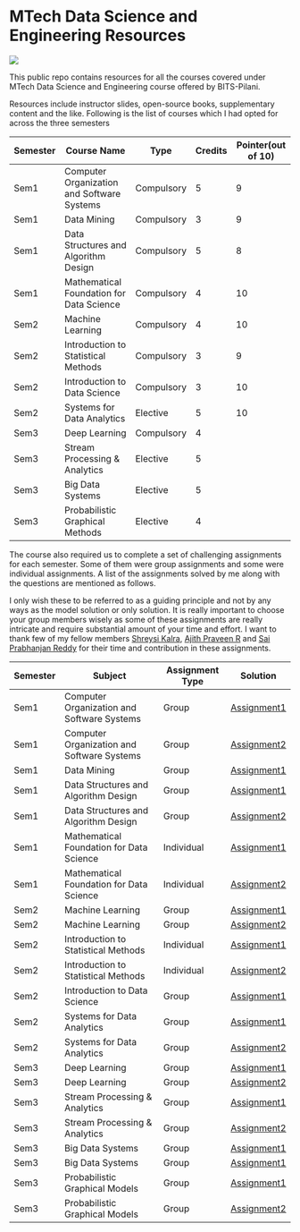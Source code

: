 # MTech Data Science and Engineering Resources

![](https://camo.githubusercontent.com/12427491f36034bc75efff7d405c192646b3f0348d49c7c8275711525009529d/68747470733a2f2f692e706f7374696d672e63632f31583848375959742f424954532d4c6f676f2e706e67)

This public repo contains resources for all the courses covered under MTech Data Science and Engineering course offered by BITS-Pilani.

Resources include instructor slides, open-source books, supplementary content and the like. Following is the list of courses which I had opted for across the three semesters

|Semester|Course Name|Type|Credits|Pointer(out of 10)|
|--|--|--|--|--|
|Sem1|Computer Organization and Software Systems|Compulsory|5|9|
|Sem1|Data Mining|Compulsory|3|9|
|Sem1|Data Structures and Algorithm Design|Compulsory|5|8|
|Sem1|Mathematical Foundation for Data Science|Compulsory|4|10|
|Sem2|Machine Learning|Compulsory|4|10|
|Sem2|Introduction to Statistical Methods|Compulsory|3|9|
|Sem2|Introduction to Data Science|Compulsory|3|10|
|Sem2|Systems for Data Analytics|Elective|5|10|
|Sem3|Deep Learning|Compulsory|4||
|Sem3|Stream Processing & Analytics|Elective|5||
|Sem3|Big Data Systems|Elective|5||
|Sem3|Probabilistic Graphical Methods|Elective|4||

The course also required us to complete a set of challenging assignments for each semester. Some of them were group assignments and some were individual assignments. A list of the assignments solved by me along with the questions are mentioned as follows. 

I only wish these to be referred to as a guiding principle and not by any ways as the model solution or only solution. It is really important to choose your group members wisely as some of these assignments are really intricate and require substantial amount of your time and effort. I want to thank few of my fellow members [Shreysi Kalra](https://github.com/shreyasi25), [Ajith Praveen R](https://github.com/ElisonSherton/DL_SPA_Assignments/tree/main) and [Sai Prabhanjan Reddy](https://github.com/prabhanjan215) for their time and contribution in these assignments.

|Semester|Subject|Assignment Type|Solution|
|--|--|--|--|
|Sem1|Computer Organization and Software Systems|Group|[Assignment1](https://github.com/ElisonSherton/BITS_Group_117/tree/coss_assignment_1/COSS/assignment1)|
|Sem1|Computer Organization and Software Systems|Group|[Assignment2](https://github.com/ElisonSherton/BITS_Group_117/tree/coss_assignment_2/COSS/assignment2)|
|Sem1|Data Mining|Group|[Assignment1](https://github.com/ElisonSherton/BITS_Group_117/tree/dm_assignment/DM/assignment1/ckd)|
|Sem1|Data Structures and Algorithm Design|Group|[Assignment1](https://github.com/ElisonSherton/BITS_Group_117/tree/dsad_assignment1_vinayak/DSAD/assignment1)|
|Sem1|Data Structures and Algorithm Design|Group|[Assignment2](https://github.com/ElisonSherton/BITS_Group_117/tree/dsad_assignment_2/DSAD/assignment2)|
|Sem1|Mathematical Foundation for Data Science|Individual|[Assignment1](https://github.com/ElisonSherton/MTech_DSE/tree/main/Sem1/MFDS/graded_assignments/assignment1)|
|Sem1|Mathematical Foundation for Data Science|Individual|[Assignment2](https://github.com/ElisonSherton/MTech_DSE/tree/main/Sem1/MFDS/graded_assignments/assignment2)|
|Sem2|Machine Learning|Group|[Assignment1](https://github.com/ElisonSherton/MTech_DSE_Sem2/tree/main/ML/Assignment1)|
|Sem2|Machine Learning|Group|[Assignment2](https://github.com/ElisonSherton/MTech_DSE_Sem2/tree/main/ML/Assignment2)|
|Sem2|Introduction to Statistical Methods|Individual|[Assignment1](https://github.com/ElisonSherton/MTech_DSE_Sem2/tree/main/ISM/Assignment1)|
|Sem2|Introduction to Statistical Methods|Individual|[Assignment2](https://github.com/ElisonSherton/MTech_DSE_Sem2/tree/main/ISM/Assignment2)|
|Sem2|Introduction to Data Science|Group|[Assignment1](https://github.com/ElisonSherton/MTech_DSE_Sem2/blob/main/IDS/BSE_Time_Series_Analysis.ipynb)|
|Sem2|Systems for Data Analytics|Group|[Assignment1](https://github.com/ElisonSherton/MTech_DSE_Sem2/blob/main/SDA/Group12_SDA_Assignment1.ipynb)|
|Sem2|Systems for Data Analytics|Group|[Assignment2](https://github.com/ElisonSherton/MTech_DSE_Sem2/blob/main/SDA/Group12_SDA_Assignment2.ipynb)|
|Sem3|Deep Learning|Group|[Assignment1](https://github.com/ElisonSherton/DL_SPA_Assignments/blob/main/DL_Assignment_1/DL_Assignment_Group_97.ipynb)|
|Sem3|Deep Learning|Group|[Assignment2](https://github.com/ElisonSherton/DL_SPA_Assignments/blob/main/DL_Assignment_2/DL_assignment_2_group_97_image_captioning_digits.ipynb)|
|Sem3|Stream Processing & Analytics|Group|[Assignment1](https://github.com/ElisonSherton/DL_SPA_Assignments/blob/main/SPA_Assignment_1/SPA_Assignment_Solution.pdf)|
|Sem3|Stream Processing & Analytics|Group|[Assignment2](https://github.com/ElisonSherton/DL_SPA_Assignments/tree/main/SPA_Assignment_2)|
|Sem3|Big Data Systems|Group|[Assignment1](https://github.com/ElisonSherton/PGM_BDS_Assignment/blob/main/BDS_Assignment_1/Grp_136.ipynb)|
|Sem3|Big Data Systems|Group|[Assignment1](https://github.com/ElisonSherton/PGM_BDS_Assignment/blob/main/BDS_Assignment_2/Assignment2.ipynb)|
|Sem3|Probabilistic Graphical Models|Group|[Assignment1](https://github.com/ElisonSherton/PGM_BDS_Assignment/blob/main/PGM_Assignment_1/Assignment_1.ipynb)|
|Sem3|Probabilistic Graphical Models|Group|[Assignment2](https://github.com/ElisonSherton/PGM_BDS_Assignment/blob/main/PGM_Assignment_2/PGM_Assignment_2_Group_19.ipynb)|